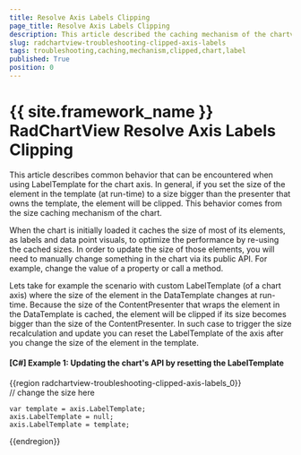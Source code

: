 ```yaml
---
title: Resolve Axis Labels Clipping
page_title: Resolve Axis Labels Clipping
description: This article described the caching mechanism of the chartview.
slug: radchartview-troubleshooting-clipped-axis-labels
tags: troubleshooting,caching,mechanism,clipped,chart,label
published: True
position: 0
---
```


# {{ site.framework_name }} RadChartView Resolve Axis Labels Clipping

This article describes common behavior that can be encountered when using LabelTemplate for the chart axis. In general, if you set the size of the element in the template (at run-time) to a size bigger than the presenter that owns the template, the element will be clipped. This behavior comes from the size caching mechanism of the chart.
      
When the chart is initially loaded it caches the size of most of its elements, as labels and data point visuals, to optimize the performance by re-using the cached sizes. In order to update the size of those elements, you will need to manually change something in the chart via its public API. For example, change the value of a property or call a method. 

Lets take for example the scenario with custom LabelTemplate (of a chart axis) where the size of the element in the DataTemplate changes at run-time. Because the size of the ContentPresenter that wraps the element in the DataTemplate is cached, the element will be clipped if its size becomes bigger than the size of the ContentPresenter. In such case to trigger the size recalculation and update you can reset the LabelTemplate of the axis after you change the size of the element in the template.
	  	  
#### __[C#] Example 1: Updating the chart's API by resetting the LabelTemplate__

{{region radchartview-troubleshooting-clipped-axis-labels_0}}	
	// change the size here
	
	var template = axis.LabelTemplate;
	axis.LabelTemplate = null;
	axis.LabelTemplate = template;
{{endregion}}
